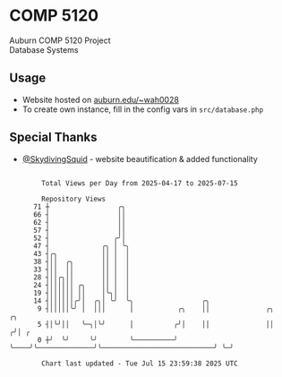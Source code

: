 # COMP 5120
Auburn COMP 5120 Project  
Database Systems

## Usage
- Website hosted on [auburn.edu/~wah0028](https://webhome.auburn.edu/~wah0028/)
- To create own instance, fill in the config vars in `src/database.php`

## Special Thanks
- [@SkydivingSquid](https://github.com/SkydivingSquid) - website beautification & added functionality

```

        Total Views per Day from 2025-04-17 to 2025-07-15

        Repository Views
      71 ┼                 ╭╮
      66 ┤                 ││
      62 ┤                 ││
      57 ┤                 ││
      52 ┤                ╭╯│
      47 ┤             ╭╮ │ ╰╮
      43 ┤╭╮           ││ │  │
      38 ┤││  ╭╮       ││ │  │
      33 ┤││  ││       ││ │  │
      28 ┤││╭╮││       ││ │  │
      24 ┤││││││ ╭╮    ││ │  │
      19 ┤││││││ ││    │╰╮│  │
      14 ┤││││││╭╯│  ╭╮│ ╰╯  ╰╮                 ╭╮
       9 ┤│││││╰╯ │  │││      │           ╭╮    ││              ╭╮                             ╭╮
       5 ┤│╰╯││   ╰─╮│╰╯      │          ╭╯│    ││              ││                            ╭╯│ ╭
       0 ┼╯  ╰╯     ╰╯        ╰──────────╯ ╰────╯╰──────────────╯╰────────────────────────────╯ ╰─╯

        Chart last updated - Tue Jul 15 23:59:38 2025 UTC
        
```
